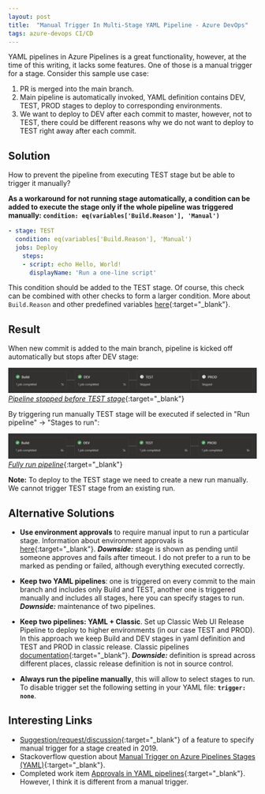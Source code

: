 ```yaml
---
layout: post
title:  "Manual Trigger In Multi-Stage YAML Pipeline - Azure DevOps"
tags: azure-devops CI/CD
---
```


YAML pipelines in Azure Pipelines is a great functionality, however, at the time of this writing, it lacks some features. One of those is a manual trigger for a stage. Consider this sample use case:

1. PR is merged into the main branch.
2. Main pipeline is automatically invoked, YAML definition contains DEV, TEST, PROD stages to deploy to corresponding environments.
3. We want to deploy to DEV after each commit to master, however, not to TEST, there could be different reasons why we do not want to deploy to TEST right away after each commit.

## Solution

How to prevent the pipeline from executing TEST stage but be able to trigger it manually?

**As a workaround for not running stage automatically, a condition can be added to execute the stage only if the whole pipeline was triggered manually: `condition: eq(variables['Build.Reason'], 'Manual')`**

```yaml
- stage: TEST
  condition: eq(variables['Build.Reason'], 'Manual')
  jobs: Deploy
    steps:
    - script: echo Hello, World!
      displayName: 'Run a one-line script'
```

This condition should be added to the TEST stage. Of course, this check can be combined with other checks to form a larger condition. More about `Build.Reason` and other predefined variables [here](https://docs.microsoft.com/en-us/azure/devops/pipelines/build/variables?view=azure-devops&tabs=yaml){:target="_blank"}.

## Result

When new commit is added to the main branch, pipeline is kicked off automatically but stops after DEV stage:

[![Pipeline stopped before TEST stage](/assets/img/manual-trigger-in-yaml-azure-pipelines/stopped-pipeline.png "Pipeline stopped before TEST stage")
_Pipeline stopped before TEST stage_](/assets/img/manual-trigger-in-yaml-azure-pipelines/stopped-pipeline.png){:target="_blank"}

By triggering run manually TEST stage will be executed if selected in  "Run pipeline" → "Stages to run":

[![Fully run pipeline](/assets/img/manual-trigger-in-yaml-azure-pipelines/full-pipeline.png "Fully run pipeline")
_Fully run pipeline_](/assets/img/manual-trigger-in-yaml-azure-pipelines/full-pipeline.png){:target="_blank"}


**Note:** To deploy to the TEST stage we need to create a new run manually. We cannot trigger TEST stage from an existing run.


## Alternative Solutions

- **Use environment approvals** to require manual input to run a particular stage. Information about environment approvals is [here](https://docs.microsoft.com/en-us/azure/devops/pipelines/process/approvals?view=azure-devops&tabs=check-pass){:target="_blank"}.
  **_Downside:_** stage is shown as pending until someone approves and fails after timeout. I do not prefer to a run to be marked as pending or failed, although everything executed correctly.

- **Keep two YAML pipelines**: one is triggered on every commit to the main branch and includes only Build and TEST, another one is triggered manually and includes all stages, here you can specify stages to run.
  **_Downside:_** maintenance of two pipelines.

- **Keep two pipelines: YAML + Classic**. Set up Classic Web UI Release Pipeline to deploy to higher environments (in our case TEST and PROD). In this approach we keep Build and DEV stages in yaml definition and TEST and PROD in classic release. Classic pipelines [documentation](https://docs.microsoft.com/en-us/azure/devops/pipelines/release/?view=azure-devops){:target="_blank"}.
  **_Downside:_** definition is spread across different places, classic release definition is not in source control.

- **Always run the pipeline manually**, this will allow to select stages to run.  To disable trigger set the following setting in your YAML file: **`trigger: none`**.


## Interesting Links
- [Suggestion/request/discussion](https://developercommunity.visualstudio.com/idea/629260/specify-manual-stages-in-multi-stage-yaml-pipeline.html){:target="_blank"} of a feature to specify manual trigger for a stage created in 2019.
- Stackoverflow question about [Manual Trigger on Azure Pipelines Stages (YAML)](https://stackoverflow.com/questions/58667596/manual-trigger-on-azure-pipelines-stages-yaml){:target="_blank"}.
- Completed work item [Approvals in YAML pipelines](https://dev.azure.com/mseng/AzureDevOpsRoadmap/_workitems/edit/1510336/){:target="_blank"}. However, I think it is different from a manual trigger.
